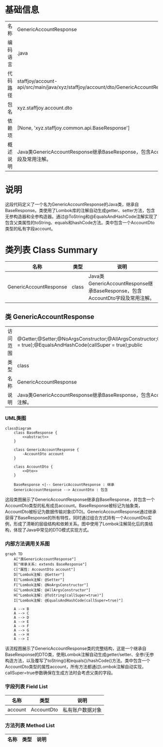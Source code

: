 # 基础信息

|      |      |
|------|------|
| 名称 | GenericAccountResponse |
| 编码语言 | .java |
| 代码路径 | staffjoy/account-api/src/main/java/xyz/staffjoy/account/dto/GenericAccountResponse.java |
| 包名 | xyz.staffjoy.account.dto |
| 依赖项 | [None, 'xyz.staffjoy.common.api.BaseResponse'] |
| 概述说明 | Java类GenericAccountResponse继承BaseResponse，包含AccountDto字段及常用注解。 |

# 说明

这段代码定义了一个名为GenericAccountResponse的Java类，继承自BaseResponse。类使用了Lombok库的注解自动生成getter、setter方法，包含无参构造器和全参构造器。通过@ToString和@EqualsAndHashCode注解实现了包含父类属性的toString、equals和hashCode方法。类中包含一个AccountDto类型的私有字段account。

# 类列表 Class Summary

| 名称   | 类型  | 说明 |
|-------|------|-------------|
| GenericAccountResponse | class | Java类GenericAccountResponse继承BaseResponse，包含AccountDto字段及常用注解。 |



## 类 GenericAccountResponse

|      |      |
|------|------|
| 访问范围 | @Getter;@Setter;@NoArgsConstructor;@AllArgsConstructor;@ToString(callSuper = true);@EqualsAndHashCode(callSuper = true);public |
| 类型 | class |
| 名称 | GenericAccountResponse |
| 说明 | Java类GenericAccountResponse继承BaseResponse，包含AccountDto字段及常用注解。 |


### UML类图

```mermaid
classDiagram
    class BaseResponse {
        <<abstract>>
    }
    
    class GenericAccountResponse {
        -AccountDto account
    }
    
    class AccountDto {
        <<Dto>>
    }
    
    BaseResponse <|-- GenericAccountResponse : 继承
    GenericAccountResponse --> AccountDto : 包含
```

这段类图展示了GenericAccountResponse继承自BaseResponse，并包含一个AccountDto类型的私有成员account。BaseResponse被标记为抽象类，AccountDto被标记为数据传输对象(DTO)。GenericAccountResponse通过继承获得了BaseResponse的所有特性，同时通过组合方式持有一个AccountDto实例，形成了清晰的层级结构和依赖关系。图中使用了Lombok注解简化后的类结构，体现了Java中常见的DTO模式实现方式。


### 内部方法调用关系图

```mermaid
graph TD
    A["类GenericAccountResponse"]
    B["继承关系: extends BaseResponse"]
    C["属性: AccountDto account"]
    D["Lombok注解: @Getter"]
    E["Lombok注解: @Setter"]
    F["Lombok注解: @NoArgsConstructor"]
    G["Lombok注解: @AllArgsConstructor"]
    H["Lombok注解: @ToString(callSuper=true)"]
    I["Lombok注解: @EqualsAndHashCode(callSuper=true)"]

    A --> B
    A --> C
    A --> D
    A --> E
    A --> F
    A --> G
    A --> H
    A --> I
```

该流程图展示了GenericAccountResponse类的完整结构，这是一个继承自BaseResponse的DTO类，使用Lombok注解自动生成getter/setter、全参/无参构造方法，以及覆写了toString()和equals()/hashCode()方法。类中包含一个AccountDto类型的属性account，所有方法都通过Lombok注解自动实现，callSuper=true参数确保在生成方法时会考虑父类的字段。

### 字段列表 Field List

| 名称  | 类型  | 说明 |
|-------|-------|------|
| account | AccountDto | 私有账户数据对象 |

### 方法列表 Method List

| 名称  | 类型  | 说明 |
|-------|-------|------|




